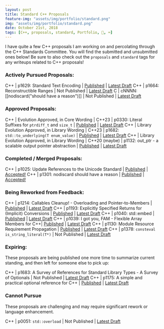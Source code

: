 ```yaml
---
layout: post
title: Standard C++ Proposals
feature-img: "assets/img/portfolio/standard.png"
img: "assets/img/portfolio/standard.png"
date: October 21st, 2018
tags: [C++, proposals, standard, Portfolio, 🚌, ⌨️]
---
```


I have quite a few C++ proposals I am working on and percolating through the C++ Standards Committee. You will find the submitted and unsubmitted ones below! Be sure to also check out the `proposals` and `standard` tags for any writeups related to C++ proposals!

### Actively Pursued Proposals:

C++ | p1629: Standard Text Encoding | [Published](https://wg21.link/p1629) | [Latest Draft](/vendor/future_cxx/papers/d1629.html)
C++ | p1664: Reconstructible Ranges | Not Published | [Latest Draft](/vendor/future_cxx/papers/d1664.html)
C | cNNNN: [[nodiscard("should have a reason")]] | Not Published | [Latest Draft](/vendor/future_cxx/papers/source/cXXX2)


### Approved Proposals:

C++ | Evolution Approved, in Core Wording | C++23 | p0330: Literal Suffixes for `ptrdiff_t` and `size_t` | [Published](https://wg21.link/p0330) | [Latest Draft](/vendor/future_cxx/papers/d0330.html)
C++ | Library Evolution Approved, in Library Wording | C++23 | p1682: `std::to_underlying(T enum_value)` | [Published](https://wg21.link/p1682) | [Latest Draft](/vendor/future_cxx/papers/d1682.html)
C++ | Library Evolution Approved, in Library Wording | C++20 (maybe) | p1132: out_ptr - a scalable output pointer abstraction | [Published](https://wg21.link/p1132) | [Latest Draft](/vendor/future_cxx/papers/d1132.html)


### Completed / Merged Proposals:

C++ | p1025: Update References to the Unicode Standard | [Published](https://wg21.link/p1025) | [Accepted!](https://wg21.link/p1025)
C++ | p1301: nodiscard should have a reason | [Published](https://wg21.link/p1301) | [Accepted!](/vendor/future_cxx/papers/d1301.html)


### Being Reworked from Feedback:

C++ | p1214: Callables Cleanup! - Overloading and Pointer-to-Members | [Published](https://wg21.link/p1214) | [Latest Draft](/vendor/future_cxx/papers/d1214.html)
C++ | p1193: Explicitly Specified Returns for (Implicit) Conversions | [Published](https://wg21.link/p1193) | [Latest Draft](/vendor/future_cxx/papers/d1193.html)
C++ | p1040: std::embed | [Published](https://wg21.link/p1040) | [Latest Draft](/vendor/future_cxx/papers/d1040.html)
C++ | p1039: I got you, FAM - Flexible Array Members for C++| [Published](https://wg21.link/p1039) | [Latest Draft](/vendor/future_cxx/papers/d1039.html)
C++ | p1130: Module Resource Requirement Propagation | [Published](https://wg21.link/p1130) | [Latest Draft](https://thephd.github.io/vendor/future_cxx/papers/d1130.html)
C++ | p1378: `consteval is_string_literal(T*)` | Not Published | [Latest Draft](/vendor/future_cxx/papers/d1378.html)


### Expiring:

These proposals are being published one more time to summarize current standing, and then left for someone else to pick up:

C++ | p1683: A Survey of References for Standard Library Types - A Survey of Optionals | Not Published | [Latest Draft](/vendor/future_cxx/papers/d1129.html)
C++ | p1175: A simple and practical optional reference for C++ | [Published](https://wg21.link/p1175) | [Latest Draft](/vendor/future_cxx/papers/d1175.html)


### Cannot Pursue

These proposals are challenging and may require significant rework or language enhancement.

C++ | p0051: `std::overload` | Not Published | [Latest Draft](/vendor/future_cxx/papers/d0051.html)

